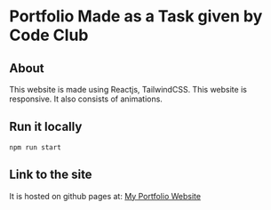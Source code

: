 # Portfolio Made as a Task given by Code Club
## About
This website is made using Reactjs, TailwindCSS.
This website is responsive.
It also consists of animations.

## Run it locally
`npm run start`

## Link to the site
It is hosted on github pages at: [My Portfolio Website](https://lurkingryuu.github.io/portfolio-cc)